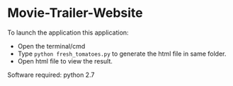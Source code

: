# Movie-Trailer-Website

To launch the application this application:
- Open the terminal/cmd
- Type ` python fresh_tomatoes.py ` to generate the html file in same folder.
- Open html file to view the result.


Software required: python 2.7

